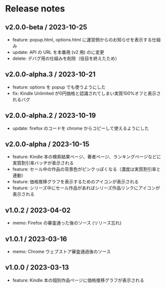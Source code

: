 # Release notes

## v2.0.0-beta / 2023-10-25
- feature: popup.html, options.html に運営側からのお知らせを表示する仕組み
- update: API の URL を本番用 (v2 用) のに変更
- delete: デバグ用の仕組みを削除（役目を終えたため）

## v2.0.0-alpha.3 / 2023-10-21
- feature: options を popup でも使うようにした
- fix: Kindle Unlimited が0円価格と認識されてしまい実質100%オフと表示されるバグ

## v2.0.0-alpha.2 / 2023-10-19
- update: firefox のコードを chrome からコピーして使えるようにした

## v2.0.0-alpha / 2023-10-15
- feature: Kindle 本の検索結果ページ、著者ページ、ランキングページなどに実質割引率バッヂが表示される
- feature: セール中の作品の背景色がピンクっぽくなる（濃度は実質割引率と連動）
- feature: 価格推移グラフを表示するためのアイコンが表示される
- feature: シリーズ中にセール作品があればシリーズ作品リンクにアイコンが表示される

## v1.0.2 / 2023-04-02
- memo: Firefox の審査通った後のソース (リリース忘れ)

## v1.0.1 / 2023-03-16
- memo: Chrome ウェブストア審査通過後のソース

## v1.0.0 / 2023-03-13
- feature: Kindle 本の個別作品ページに価格推移グラフが表示される

